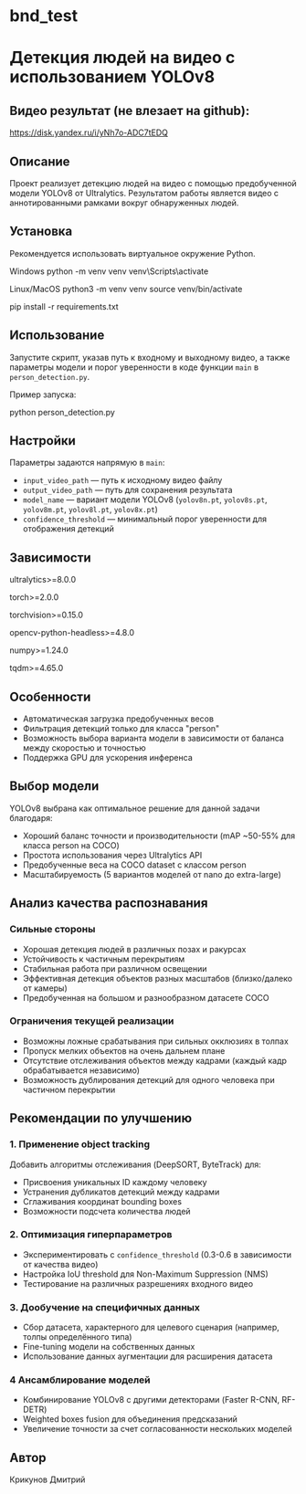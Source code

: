 # bnd_test

# Детекция людей на видео с использованием YOLOv8

## Видео результат (не влезает на github):
https://disk.yandex.ru/i/yNh7o-ADC7tEDQ

## Описание

Проект реализует детекцию людей на видео с помощью предобученной модели YOLOv8 от Ultralytics. Результатом работы является видео с аннотированными рамками вокруг обнаруженных людей.

## Установка

Рекомендуется использовать виртуальное окружение Python.

Windows
python -m venv venv
venv\Scripts\activate

Linux/MacOS
python3 -m venv venv
source venv/bin/activate

pip install -r requirements.txt

## Использование

Запустите скрипт, указав путь к входному и выходному видео, а также параметры модели и порог уверенности в коде функции `main` в `person_detection.py`.

Пример запуска:

python person_detection.py

## Настройки

Параметры задаются напрямую в `main`:

- `input_video_path` — путь к исходному видео файлу
- `output_video_path` — путь для сохранения результата
- `model_name` — вариант модели YOLOv8 (`yolov8n.pt`, `yolov8s.pt`, `yolov8m.pt`, `yolov8l.pt`, `yolov8x.pt`)
- `confidence_threshold` — минимальный порог уверенности для отображения детекций

## Зависимости

ultralytics>=8.0.0

torch>=2.0.0

torchvision>=0.15.0

opencv-python-headless>=4.8.0

numpy>=1.24.0

tqdm>=4.65.0

## Особенности

- Автоматическая загрузка предобученных весов
- Фильтрация детекций только для класса "person"
- Возможность выбора варианта модели в зависимости от баланса между скоростью и точностью
- Поддержка GPU для ускорения инференса


## Выбор модели

YOLOv8 выбрана как оптимальное решение для данной задачи благодаря:

- Хороший баланс точности и производительности (mAP ~50-55% для класса person на COCO)
- Простота использования через Ultralytics API
- Предобученные веса на COCO dataset с классом person
- Масштабируемость (5 вариантов моделей от nano до extra-large)

## Анализ качества распознавания

### Сильные стороны

- Хорошая детекция людей в различных позах и ракурсах
- Устойчивость к частичным перекрытиям
- Стабильная работа при различном освещении
- Эффективная детекция объектов разных масштабов (близко/далеко от камеры)
- Предобученная на большом и разнообразном датасете COCO

### Ограничения текущей реализации

- Возможны ложные срабатывания при сильных окклюзиях в толпах
- Пропуск мелких объектов на очень дальнем плане
- Отсутствие отслеживания объектов между кадрами (каждый кадр обрабатывается независимо)
- Возможность дублирования детекций для одного человека при частичном перекрытии

## Рекомендации по улучшению

### 1. Применение object tracking

Добавить алгоритмы отслеживания (DeepSORT, ByteTrack) для:

- Присвоения уникальных ID каждому человеку
- Устранения дубликатов детекций между кадрами
- Сглаживания координат bounding boxes
- Возможности подсчета количества людей

### 2. Оптимизация гиперпараметров

- Экспериментировать с `confidence_threshold` (0.3-0.6 в зависимости от качества видео)
- Настройка IoU threshold для Non-Maximum Suppression (NMS)
- Тестирование на различных разрешениях входного видео

### 3. Дообучение на специфичных данных

- Сбор датасета, характерного для целевого сценария (например, толпы определённого типа)
- Fine-tuning модели на собственных данных
- Использование данных аугментации для расширения датасета

### 4 Ансамблирование моделей

- Комбинирование YOLOv8 с другими детекторами (Faster R-CNN, RF-DETR)
- Weighted boxes fusion для объединения предсказаний
- Увеличение точности за счет согласованности нескольких моделей

## Автор

Крикунов Дмитрий
